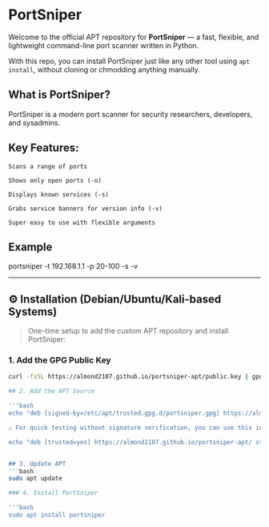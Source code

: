 #  PortSniper

Welcome to the official APT repository for **PortSniper** — a fast, flexible, and lightweight command-line port scanner written in Python.

With this repo, you can install PortSniper just like any other tool using `apt install`, without cloning or chmodding anything manually.


##  What is PortSniper?

PortSniper is a modern port scanner for security researchers, developers, and sysadmins.

## Key Features:

    Scans a range of ports

    Shows only open ports (-o)

    Displays known services (-s)

    Grabs service banners for version info (-v)

    Super easy to use with flexible arguments

## Example

portsniper -t 192.168.1.1 -p 20-100 -s -v


---

## ⚙️ Installation (Debian/Ubuntu/Kali-based Systems)

> One-time setup to add the custom APT repository and install PortSniper:

### 1. Add the GPG Public Key

```bash
curl -fsSL https://almond2107.github.io/portsniper-apt/public.key | gpg --dearmor | sudo tee /etc/apt/trusted.gpg.d/portsniper.gpg > /dev/null

## 2. Add the APT Source

'''bash
echo "deb [signed-by=/etc/apt/trusted.gpg.d/portsniper.gpg] https://almond2107.github.io/portsniper-apt/ stable main" | sudo tee /etc/apt/sources.list.d/portsniper.list

⚠️ For quick testing without signature verification, you can use this instead:

echo "deb [trusted=yes] https://almond2107.github.io/portsniper-apt/ stable main" | sudo tee /etc/apt/sources.list.d/portsniper.list


## 3. Update APT
'''bash
sudo apt update

### 4. Install PortSniper

'''bash
sudo apt install portsniper
